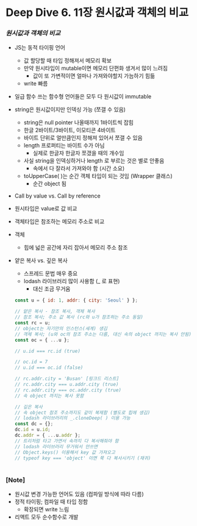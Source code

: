 # Deep Dive 6. 11장 원시값과 객체의 비교

### _원시값과 객체의 비교_

- JS는 동적 타이핑 언어
  - 값 할당할 때 타입 정해져서 메모리 확보
  - 만약 원시타입이 mutable이면 메모리 단편화 생겨서 많이 느려짐
    - 값이 또 가변적이면 얼마나 가져와야할지 가늠하기 힘듦
  - write 빠름
- 일급 함수 쓰는 함수형 언어들은 모두 다 원시값이 immutable
- string은 원시값이지만 인덱싱 가능 (쪼갤 수 있음)
  - string은 null pointer 나올때까지 1바이트씩 잡힘
  - 한글 2바이트/3바이트, 이모티콘 4바이트
  - 바이트 단위로 얼만큼인지 정해져 있어서 쪼갤 수 있음
  - length 프로퍼티는 바이트 수가 아님
    - 실제로 한글자 한글자 쪼갰을 때의 개수임
  - 사실 string을 인덱싱하거나 length 로 부르는 것은 별로 안좋음
    - 속에서 다 잘라서 가져와야 함 (시간 소요)
  - toUpperCase( )는 순간 객체 타입이 되는 것임 (Wrapper 클래스)
    - 순간 object 됨
- Call by value vs. Call by reference
- 원시타입은 value로 값 비교
- 객체타입은 참조하는 메모리 주소로 비교
- 객체
  - 힙에 넓은 공간에 자리 잡아서 메모리 주소 참조
- 얕은 복사 vs. 깊은 복사

  - 스프레드 문법 매우 중요
  - lodash 라이브러리 많이 사용함 (\_ 로 표현)
    - 대신 조금 무거움

  ```js
  const u = { id: 1, addr: { city: 'Seoul' } };

  // 얕은 복사 - 참조 복사, 객체 복사
  // 참조 복사; 주소 값 복사 (rc와 u가 참조하는 주소 동일)
  const rc = u;
  // object는 자기만의 인스턴스(세계) 생김
  // 객체 복사; (u와 oc의 참조 주소는 다름, 대신 속의 object 까지는 복사 안됨)
  const oc = { ...u };

  // u.id === rc.id (true)

  // oc.id = 7
  // u.id === oc.id (false)

  // rc.addr.city = 'Busan' [링크드 리스트]
  // rc.addr.city === u.addr.city (true)
  // rc.addr.city === oc.addr.city (true)
  // 속 object 까지는 복사 못함

  // 깊은 복사
  // 속 object 참조 주소까지도 같이 복제함 (별도로 힙에 생김)
  // lodash 라이브러리의 _.cloneDeep( ) 이용 가능
  const dc = {};
  dc.id = u.id;
  dc.addr = { ...u.addr };
  // 트리처럼 타고 가면서 속까지 다 복사해줘야 함
  // lodash 라이브러리 무거워서 안쓰면
  // Object.keys() 이용해서 key 값 가져오고
  // typeof key === 'object' 이면 쭉 다 복사시키기 (재귀)
  ```

#

### [Note]

- 원시값 변경 가능한 언어도 있음 (컴파일 방식에 따라 다름)
- 정적 타이핑; 컴파일 때 타입 정함
  - 확장되면 write 느림
- 리액트 모두 순수함수로 개발
